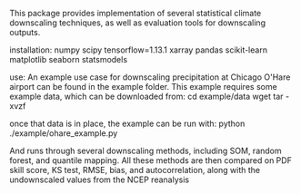 This package provides implementation of several statistical climate downscaling techniques, as well as evaluation tools for downscaling outputs. 

installation:
numpy
scipy
tensorflow=1.13.1
xarray
pandas
scikit-learn
matplotlib
seaborn
statsmodels


use:
An example use case for downscaling precipitation at Chicago O'Hare airport can be found in the example folder.
This example requires some example data, which can be downloaded from:
cd example/data
wget 
tar -xvzf 

once that data is in place, the example can be run with:
python ./example/ohare_example.py 

And runs through several downscaling methods, including SOM, random forest, and quantile mapping. All these methods are then compared on PDF skill score, KS test, RMSE, bias, and autocorrelation, along with the undownscaled values from the NCEP reanalysis











